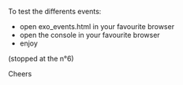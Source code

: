 To test the differents events:

* open exo_events.html in your favourite browser
* open the console in your favourite browser
* enjoy

(stopped at the n°6)

Cheers